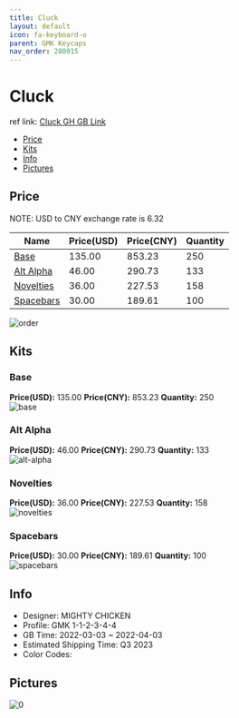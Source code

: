 ```yaml
---
title: Cluck 
layout: default
icon: fa-keyboard-o
parent: GMK Keycaps
nav_order: 280915
---
```


# Cluck 

ref link: [Cluck GH GB Link](https://geekhack.org/index.php?topic=116437.0)

* [Price](#price)
* [Kits](#kits)
* [Info](#info)
* [Pictures](#pictures)

## Price

NOTE: USD to CNY exchange rate is 6.32

| Name          | Price(USD)   |  Price(CNY) | Quantity |
| ------------- | ------------ |  ---------- | -------- |
|[Base](#base)|135.00|853.23|250|
|[Alt Alpha](#alt-alpha)|46.00|290.73|133|
|[Novelties](#novelties)|36.00|227.53|158|
|[Spacebars](#spacebars)|30.00|189.61|100|

<img src="{{ 'assets/images/gmk-keycaps/Cluck/order.png' | relative_url }}" alt="order" class="image featured">

## Kits
### Base  
**Price(USD):** 135.00	**Price(CNY):** 853.23	**Quantity:** 250  
<img src="{{ 'assets/images/gmk-keycaps/Cluck/kits_pics/base.png' | relative_url }}" alt="base" class="image featured">

### Alt Alpha  
**Price(USD):** 46.00	**Price(CNY):** 290.73	**Quantity:** 133  
<img src="{{ 'assets/images/gmk-keycaps/Cluck/kits_pics/alt-alpha.png' | relative_url }}" alt="alt-alpha" class="image featured">

### Novelties  
**Price(USD):** 36.00	**Price(CNY):** 227.53	**Quantity:** 158  
<img src="{{ 'assets/images/gmk-keycaps/Cluck/kits_pics/novelties.png' | relative_url }}" alt="novelties" class="image featured">

### Spacebars  
**Price(USD):** 30.00	**Price(CNY):** 189.61	**Quantity:** 100  
<img src="{{ 'assets/images/gmk-keycaps/Cluck/kits_pics/spacebars.png' | relative_url }}" alt="spacebars" class="image featured">

## Info
* Designer: MIGHTY CHICKEN  
* Profile: GMK 1-1-2-3-4-4  
* GB Time: 2022-03-03 ~ 2022-04-03  
* Estimated Shipping Time: Q3 2023  
* Color Codes:  


## Pictures  
<img src="{{ 'assets/images/gmk-keycaps/Cluck/rendering_pics/0.png' | relative_url }}" alt="0" class="image featured">
